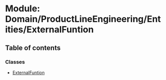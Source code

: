 # Module: Domain/ProductLineEngineering/Entities/ExternalFuntion

## Table of contents

### Classes

- [ExternalFuntion](../wiki/Domain.ProductLineEngineering.Entities.ExternalFuntion.ExternalFuntion)
